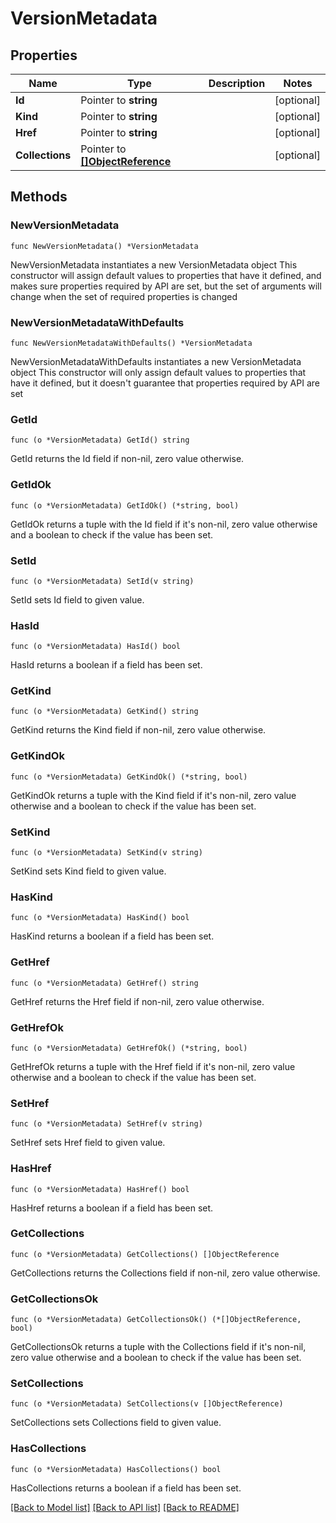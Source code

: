 # VersionMetadata

## Properties

Name | Type | Description | Notes
------------ | ------------- | ------------- | -------------
**Id** | Pointer to **string** |  | [optional] 
**Kind** | Pointer to **string** |  | [optional] 
**Href** | Pointer to **string** |  | [optional] 
**Collections** | Pointer to [**[]ObjectReference**](ObjectReference.md) |  | [optional] 


## Methods

### NewVersionMetadata

`func NewVersionMetadata() *VersionMetadata`

NewVersionMetadata instantiates a new VersionMetadata object
This constructor will assign default values to properties that have it defined,
and makes sure properties required by API are set, but the set of arguments
will change when the set of required properties is changed

### NewVersionMetadataWithDefaults

`func NewVersionMetadataWithDefaults() *VersionMetadata`

NewVersionMetadataWithDefaults instantiates a new VersionMetadata object
This constructor will only assign default values to properties that have it defined,
but it doesn't guarantee that properties required by API are set


### GetId

`func (o *VersionMetadata) GetId() string`

GetId returns the Id field if non-nil, zero value otherwise.

### GetIdOk

`func (o *VersionMetadata) GetIdOk() (*string, bool)`

GetIdOk returns a tuple with the Id field if it's non-nil, zero value otherwise
and a boolean to check if the value has been set.

### SetId

`func (o *VersionMetadata) SetId(v string)`

SetId sets Id field to given value.

### HasId

`func (o *VersionMetadata) HasId() bool`

HasId returns a boolean if a field has been set.


### GetKind

`func (o *VersionMetadata) GetKind() string`

GetKind returns the Kind field if non-nil, zero value otherwise.

### GetKindOk

`func (o *VersionMetadata) GetKindOk() (*string, bool)`

GetKindOk returns a tuple with the Kind field if it's non-nil, zero value otherwise
and a boolean to check if the value has been set.

### SetKind

`func (o *VersionMetadata) SetKind(v string)`

SetKind sets Kind field to given value.

### HasKind

`func (o *VersionMetadata) HasKind() bool`

HasKind returns a boolean if a field has been set.


### GetHref

`func (o *VersionMetadata) GetHref() string`

GetHref returns the Href field if non-nil, zero value otherwise.

### GetHrefOk

`func (o *VersionMetadata) GetHrefOk() (*string, bool)`

GetHrefOk returns a tuple with the Href field if it's non-nil, zero value otherwise
and a boolean to check if the value has been set.

### SetHref

`func (o *VersionMetadata) SetHref(v string)`

SetHref sets Href field to given value.

### HasHref

`func (o *VersionMetadata) HasHref() bool`

HasHref returns a boolean if a field has been set.


### GetCollections

`func (o *VersionMetadata) GetCollections() []ObjectReference`

GetCollections returns the Collections field if non-nil, zero value otherwise.

### GetCollectionsOk

`func (o *VersionMetadata) GetCollectionsOk() (*[]ObjectReference, bool)`

GetCollectionsOk returns a tuple with the Collections field if it's non-nil, zero value otherwise
and a boolean to check if the value has been set.

### SetCollections

`func (o *VersionMetadata) SetCollections(v []ObjectReference)`

SetCollections sets Collections field to given value.

### HasCollections

`func (o *VersionMetadata) HasCollections() bool`

HasCollections returns a boolean if a field has been set.



[[Back to Model list]](../README.md#documentation-for-models) [[Back to API list]](../README.md#documentation-for-api-endpoints) [[Back to README]](../README.md)

